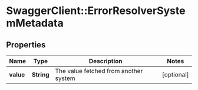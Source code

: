 # SwaggerClient::ErrorResolverSystemMetadata

## Properties
Name | Type | Description | Notes
------------ | ------------- | ------------- | -------------
**value** | **String** | The value fetched from another system | [optional] 


